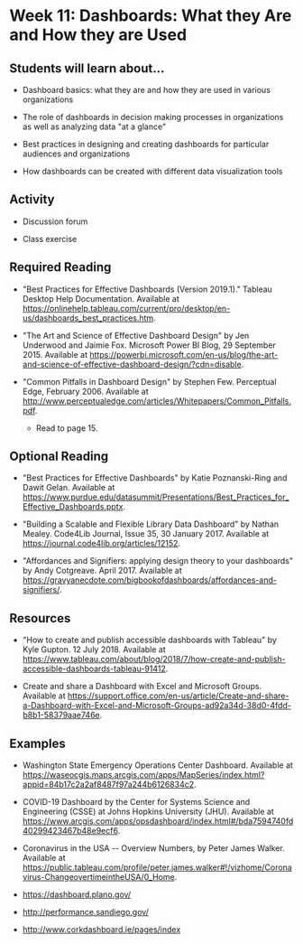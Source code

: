 # Week 11: Dashboards: What they Are and How they are Used

## Students will learn about...

-   Dashboard basics: what they are and how they are used in various organizations

-   The role of dashboards in decision making processes in organizations as well as analyzing data "at a glance"

-   Best practices in designing and creating dashboards for particular audiences and organizations

-   How dashboards can be created with different data visualization tools

## Activity

-   Discussion forum

-   Class exercise

## Required Reading

-   "Best Practices for Effective Dashboards (Version 2019.1)." Tableau Desktop Help Documentation. Available at https://onlinehelp.tableau.com/current/pro/desktop/en-us/dashboards_best_practices.htm.

-   "The Art and Science of Effective Dashboard Design" by Jen Underwood and Jaimie Fox. Microsoft Power BI Blog, 29 September 2015. Available at https://powerbi.microsoft.com/en-us/blog/the-art-and-science-of-effective-dashboard-design/?cdn=disable.

-   "Common Pitfalls in Dashboard Design" by Stephen Few. Perceptual Edge, February 2006. Available at http://www.perceptualedge.com/articles/Whitepapers/Common_Pitfalls.pdf.

    -   Read to page 15.

## Optional Reading

-   "Best Practices for Effective Dashboards" by Katie Poznanski-Ring and Dawit Gelan. Available at https://www.purdue.edu/datasummit/Presentations/Best_Practices_for_Effective_Dashboards.pptx.

-   "Building a Scalable and Flexible Library Data Dashboard" by Nathan Mealey. Code4Lib Journal, Issue 35, 30 January 2017. Available at https://journal.code4lib.org/articles/12152.

-   "Affordances and Signifiers: applying design theory to your dashboards" by Andy Cotgreave. April 2017. Available at https://gravyanecdote.com/bigbookofdashboards/affordances-and-signifiers/.

## Resources

-   "How to create and publish accessible dashboards with Tableau" by Kyle Gupton. 12 July 2018. Available at https://www.tableau.com/about/blog/2018/7/how-create-and-publish-accessible-dashboards-tableau-91412.

-   Create and share a Dashboard with Excel and Microsoft Groups. Available at https://support.office.com/en-us/article/Create-and-share-a-Dashboard-with-Excel-and-Microsoft-Groups-ad92a34d-38d0-4fdd-b8b1-58379aae746e.

## Examples

-   Washington State Emergency Operations Center Dashboard. Available at https://waseocgis.maps.arcgis.com/apps/MapSeries/index.html?appid=84b17c2a2af8487f97a244b6126834c2.

-   COVID-19 Dashboard by the Center for Systems Science and Engineering (CSSE) at Johns Hopkins University (JHU). Available at https://www.arcgis.com/apps/opsdashboard/index.html#/bda7594740fd40299423467b48e9ecf6.

-   Coronavirus in the USA -- Overview Numbers, by Peter James Walker. Available at https://public.tableau.com/profile/peter.james.walker#!/vizhome/Coronavirus-ChangeovertimeintheUSA/0_Home.

-   https://dashboard.plano.gov/

-   http://performance.sandiego.gov/

-   http://www.corkdashboard.ie/pages/index
